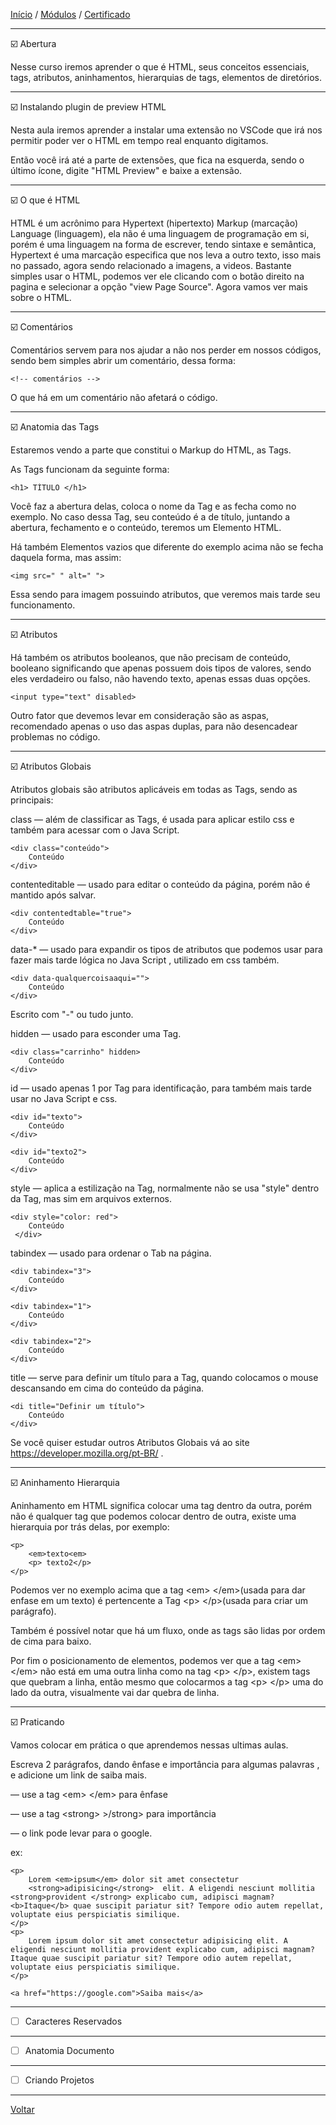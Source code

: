 [Início](https://github.com/Thalyalm/rocketseat-trilha-fundamentar) /
[Módulos](https://github.com/Thalyalm/rocketseat-trilha-fundamentar/tree/main/modulos) /
[Certificado](https://github.com/Thalyalm/rocketseat-trilha-fundamentar/tree/main/certificado)

---

:ballot_box_with_check: Abertura

Nesse curso iremos aprender o que é HTML, seus conceitos essenciais, tags, atributos, aninhamentos, hierarquias de tags, elementos de diretórios.

---

:ballot_box_with_check: Instalando plugin de preview HTML

Nesta aula iremos aprender a instalar uma extensão no VSCode que irá nos permitir poder ver o HTML em tempo real enquanto digitamos.

Então você irá até a parte de extensões, que fica na esquerda, sendo o último ícone, digite "HTML Preview" e baixe a extensão.

---

:ballot_box_with_check: O que é HTML

HTML é um acrônimo para Hypertext (hipertexto) Markup (marcação) Language (linguagem), ela não é uma linguagem de programação em si, porém é uma linguagem na forma de escrever, tendo sintaxe e semântica, Hypertext é uma marcação especifica que nos leva a outro texto, isso mais no passado, agora sendo relacionado a imagens, a videos. Bastante simples usar o HTML, podemos ver ele clicando com o botão direito na pagina e selecionar a opção "view Page Source". Agora vamos ver mais sobre o HTML.

---

:ballot_box_with_check: Comentários

Comentários servem para nos ajudar a não nos perder em nossos códigos, sendo bem simples abrir um comentário, dessa forma:
    
    <!-- comentários -->
    
O que há em um comentário não afetará o código.

---

:ballot_box_with_check: Anatomia das Tags

Estaremos vendo a parte que constitui o Markup do HTML, as Tags.

As Tags funcionam da seguinte forma:

    <h1> TÍTULO </h1>

Você faz a abertura delas, coloca o nome da Tag e as fecha como no exemplo. No caso dessa Tag, seu conteúdo é a de título, juntando a abertura, fechamento e o conteúdo, teremos um Elemento HTML.

Há também Elementos vazios que diferente do exemplo acima não se fecha daquela forma, mas assim:

    <img src=" " alt=" ">

Essa sendo para imagem possuindo atributos, que veremos mais tarde seu funcionamento.

---

:ballot_box_with_check: Atributos

Há também os atributos booleanos, que não precisam de conteúdo, booleano significando que apenas possuem dois tipos de valores, sendo eles verdadeiro ou falso, não havendo texto, apenas essas duas opções.

    <input type="text" disabled>

Outro fator que devemos levar em consideração são as aspas, recomendado apenas o uso das aspas duplas, para não desencadear problemas no código.

---

:ballot_box_with_check: Atributos Globais

Atributos globais são atributos aplicáveis em todas as Tags, sendo as principais:

class — além de classificar as Tags, é usada para aplicar estilo css e também para acessar com o Java Script.
    
    <div class="conteúdo">
        Conteúdo
    </div>

contenteditable — usado para editar o conteúdo da página, porém não é mantido após salvar.
   
    <div contentedtable="true">
        Conteúdo
    </div>

data-* — usado para expandir os tipos de atributos que podemos usar para fazer mais tarde lógica no Java Script , utilizado em css também.
    
    <div data-qualquercoisaaqui="">
        Conteúdo
    </div>
   
   Escrito com "-" ou tudo junto.

hidden — usado para esconder uma Tag.
    
    <div class="carrinho" hidden>
        Conteúdo
    </div>

id — usado apenas 1 por Tag para identificação, para também mais tarde usar no Java Script e css.

    <div id="texto">
        Conteúdo
    </div>

    <div id="texto2">
        Conteúdo
    </div>

style — aplica a estilização na Tag, normalmente não se usa "style" dentro da Tag, mas sim em arquivos externos.

    <div style="color: red">
        Conteúdo
     </div>

tabindex — usado para ordenar o Tab na página.

    <div tabindex="3">
        Conteúdo
    </div>

    <div tabindex="1">
        Conteúdo
    </div>

    <div tabindex="2">
        Conteúdo
    </div>

title — serve para definir um título para a Tag, quando colocamos o mouse descansando em cima do conteúdo da página.

    <di title="Definir um título">
        Conteúdo
    </div>

Se você quiser estudar outros Atributos Globais vá ao site https://developer.mozilla.org/pt-BR/ .

---

:ballot_box_with_check: Aninhamento Hierarquia

Aninhamento em HTML significa colocar uma tag dentro da outra, porém não é qualquer tag que podemos colocar dentro de outra, existe uma hierarquia por trás delas, por exemplo:

    <p> 
        <em>texto<em>
        <p> texto2</p> 
    </p>

Podemos ver no exemplo acima que a tag  &lt;em&gt; &lt;/em&gt;(usada para dar enfase em um texto) é pertencente a Tag &lt;p&gt; &lt;/p&gt;(usada para criar um parágrafo).

Também é possível notar que há um fluxo, onde as tags são lidas por ordem de cima para baixo.

Por fim o posicionamento de elementos, podemos ver que a tag &lt;em&gt; &lt;/em&gt; não está em uma outra linha como na tag &lt;p&gt; &lt;/p&gt;, existem tags que quebram a linha, então mesmo que colocarmos a tag &lt;p&gt; &lt;/p&gt; uma do lado da outra, visualmente vai dar quebra de linha.

---

:ballot_box_with_check: Praticando

Vamos colocar em prática o que aprendemos nessas ultimas aulas.

Escreva 2 parágrafos, dando ênfase e importância para algumas palavras , e adicione um link de saiba mais.

— use a tag &lt;em&gt; &lt;/em&gt; para ênfase

— use a tag &lt;strong&gt; &gt;/strong&gt; para importância

— o link pode levar para o google.

ex:

    <p>
        Lorem <em>ipsum</em> dolor sit amet consectetur
        <strong>adipisicing</strong>  elit. A eligendi nesciunt mollitia <strong>provident </strong> explicabo cum, adipisci magnam? <b>Itaque</b> quae suscipit pariatur sit? Tempore odio autem repellat, voluptate eius perspiciatis similique.
    </p>
    <p>
        Lorem ipsum dolor sit amet consectetur adipisicing elit. A eligendi nesciunt mollitia provident explicabo cum, adipisci magnam? Itaque quae suscipit pariatur sit? Tempore odio autem repellat, voluptate eius perspiciatis similique.
    </p>

    <a href="https://google.com">Saiba mais</a>

---

- [ ] Caracteres Reservados

---

- [ ] Anatomia Documento

---

- [ ] Criando Projetos

---

[Voltar](https://github.com/Thalyalm/rocketseat-trilha-fundamentar/tree/main/modulos/guia-estelar-de-html)